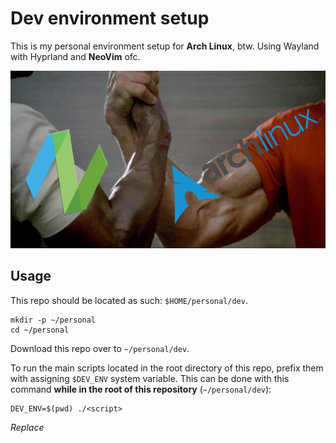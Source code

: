 # Dev environment setup

This is my personal environment setup for **Arch Linux**, btw.
Using Wayland with Hyprland and **NeoVim** ofc.


<p align="center">
<img src="images/handshake.png" alt="arch-neovim-handshake" style="height=300">
</p>

## Usage

This repo should be located as such: `$HOME/personal/dev`.
```
mkdir -p ~/personal
cd ~/personal
```

Download this repo over to `~/personal/dev`.

To run the main scripts located in the root directory of this repo, prefix them with assigning `$DEV_ENV` system variable.
This can be done with this command **while in the root of this repository** (`~/personal/dev`):
```
DEV_ENV=$(pwd) ./<script>
```
*Replace <script> with `dev-env`, `run`, or `init`.*

### Credit
Based on ThePrimeagen's [dev](https://github.com/ThePrimeagen/dev)
